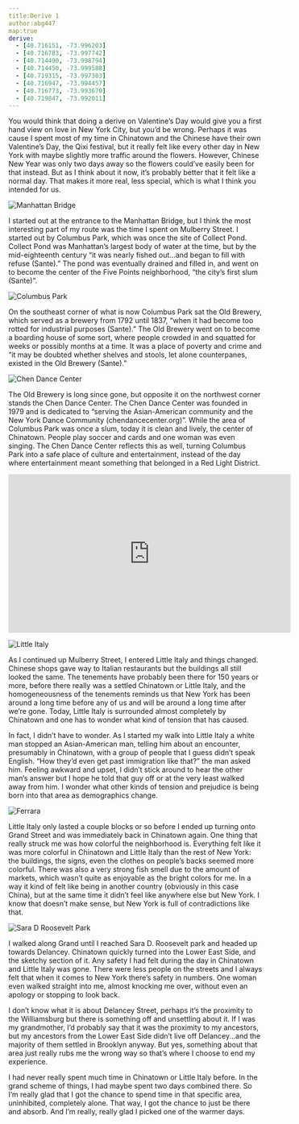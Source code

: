 ```yaml
---
title:Derive 1
author:abg447
map:true
derive:
  - [40.716151, -73.996203]
  - [40.716783, -73.997742]
  - [40.714490, -73.998794]
  - [40.714450, -73.999588]
  - [40.719315, -73.997303]
  - [40.716947, -73.994457]
  - [40.716773, -73.993670]
  - [40.719847, -73.992011]
---
```

You would think that doing a derive on Valentine’s Day would give you a first hand view on love in New York City, but you’d be wrong. Perhaps it was cause I spent most of my time in Chinatown and the Chinese have their own Valentine’s Day, the Qixi festival, but it really felt like every other day in New York with maybe slightly more traffic around the flowers. However, Chinese New Year was only two days away so the flowers could’ve easily been for that instead. But as I think about it now, it’s probably better that it felt like a normal day. That makes it more real, less special, which is what I think you intended for us.

![Manhattan Bridge](https://imgur.com/ZO8M7h1)

I started out at the entrance to the Manhattan Bridge, but I think the most interesting part of my route was the time I spent on Mulberry Street. I started out by Columbus Park, which was once the site of Collect Pond. Collect Pond was Manhattan’s largest body of water at the time, but by the mid-eighteenth century “it was nearly fished out...and began to fill with refuse (Sante).” The pond was eventually drained and filled in, and went on to become the center of the Five Points neighborhood, “the city’s first slum (Sante)”.

![Columbus Park](https://imgur.com/foFKZ1s)

On the southeast corner of what is now Columbus Park sat the Old Brewery, which served as a brewery from 1792 until 1837, “when it had become too rotted for industrial purposes (Sante).” The Old Brewery went on to become a boarding house of some sort, where people crowded in and squatted for weeks or possibly months at a time. It was a place of poverty and crime and “it may be doubted whether shelves and stools, let alone counterpanes, existed in the Old Brewery (Sante).”

![Chen Dance Center](https://imgur.com/mJ90tH4)

The Old Brewery is long since gone, but opposite it on the northwest corner stands the Chen Dance Center. The Chen Dance Center was founded in 1979 and is dedicated to “serving the Asian-American community and the New York Dance Community (chendancecenter.org)”. While the area of Columbus Park was once a slum, today it is clean and lively, the center of Chinatown. People play soccer and cards and one woman was even singing. The Chen Dance Center reflects this as well, turning Columbus Park into a safe place of culture and entertainment, instead of the day where entertainment meant something that belonged in a Red Light District.

<div class="embed-responsive embed-responsive-16by9">

<iframe width="560" height="315" src="https://www.youtube.com/embed/uuCTQ4CRAlQ" frameborder="0" allow="autoplay; encrypted-media" allowfullscreen></iframe>

</div>

![Little Italy](https://imgur.com/HStiJbd)

As I continued up Mulberry Street, I entered Little Italy and things changed. Chinese shops gave way to Italian restaurants but the buildings all still looked the same. The tenements have probably been there for 150 years or more, before there really was a settled Chinatown or Little Italy, and the homogeneousness of the tenements reminds us that New York has been around a long time before any of us and will be around a long time after we’re gone. Today, Little Italy is surrounded almost completely by Chinatown and one has to wonder what kind of tension that has caused.

In fact, I didn’t have to wonder. As I started my walk into Little Italy a white man stopped an Asian-American man, telling him about an encounter, presumably in Chinatown, with a group of people that I guess didn’t speak English. “How they’d even get past immigration like that?” the man asked him. Feeling awkward and upset, I didn’t stick around to hear the other man’s answer but I hope he told that guy off or at the very least walked away from him. I wonder what other kinds of tension and prejudice is being born into that area as demographics change.

![Ferrara](https://imgur.com/Kpj2tQy)

Little Italy only lasted a couple blocks or so before I ended up turning onto Grand Street and was immediately back in Chinatown again. One thing that really struck me was how colorful the neighborhood is. Everything felt like it was more colorful in Chinatown and Little Italy than the rest of New York: the buildings, the signs, even the clothes on people’s backs seemed more colorful. There was also a very strong fish smell due to the amount of markets, which wasn’t quite as enjoyable as the bright colors for me. In a way it kind of felt like being in another country (obviously in this case China), but at the same time it didn’t feel like anywhere else but New York. I know that doesn’t make sense, but New York is full of contradictions like that.

![Sara D Roosevelt Park](https://imgur.com/iuelgLM)

I walked along Grand until I reached Sara D. Roosevelt park and headed up towards Delancey. Chinatown quickly turned into the Lower East Side, and the sketchy section of it. Any safety I had felt during the day in Chinatown and Little Italy was gone. There were less people on the streets and I always felt that when it comes to New York there’s safety in numbers. One woman even walked straight into me, almost knocking me over, without even an apology or stopping to look back.

I don’t know what it is about Delancey Street, perhaps it’s the proximity to the Williamsburg but there is something off and unsettling about it. If I was my grandmother, I’d probably say that it was the proximity to my ancestors, but my ancestors from the Lower East Side didn’t live off Delancey...and the majority of them settled in Brooklyn anyway. But yes, something about that area just really rubs me the wrong way so that’s where I choose to end my experience.

I had never really spent much time in Chinatown or Little Italy before. In the grand scheme of things, I had maybe spent two days combined there. So I’m really glad that I got the chance to spend time in that specific area, uninhibited, completely alone. That way, I got the chance to just be there and absorb. And I’m really, really glad I picked one of the warmer days.
